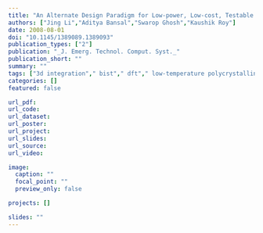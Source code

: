 ```yaml
---
title: "An Alternate Design Paradigm for Low-power, Low-cost, Testable Hybrid Systems Using Scaled LTPS TFTs (textbfinvited)"
authors: ["Jing Li","Aditya Bansal","Swarop Ghosh","Kaushik Roy"]
date: 2008-08-01
doi: "10.1145/1389089.1389093"
publication_types: ["2"]
publication: "_J. Emerg. Technol. Comput. Syst._"
publication_short: ""
summary: ""
tags: ["3d integration"," bist"," dft"," low-temperature polycrystalline silicon (ltps)"," generic"," grain boundary (gb)"," hybrid system"," inherent variation"," reconfigurable"," thin-film transistor (tft)"]
categories: []
featured: false

url_pdf:
url_code:
url_dataset:
url_poster:
url_project:
url_slides:
url_source:
url_video:

image:
  caption: ""
  focal_point: ""
  preview_only: false

projects: []

slides: ""
---
```


